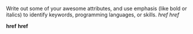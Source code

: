 Write out some of your awesome attributes, and use emphasis (like bold or italics) to identify keywords, programming languages, or skills. 
*href*
_href_

**href**
__href__
